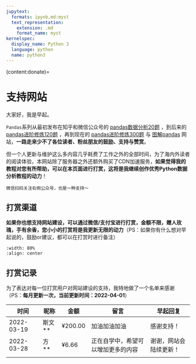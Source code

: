 ```yaml
---
jupytext:
  formats: ipynb,md:myst
  text_representation:
    extension: .md
    format_name: myst
kernelspec:
  display_name: Python 3
  language: python
  name: python3
---
```


(content:donate)=

# 支持网站

大家好，我是早起。

`Pandas`系列从最初发布在知乎和微信公众号的 [pandas数据分析20题](https://mp.weixin.qq.com/s?__biz=Mzg5OTU3NjczMQ==&mid=2247510041&idx=1&sn=28a6f7640eaa1fd496201ee4be615167&chksm=c053ceedf72447fbf2781337993d578848de3fdd90ae138cf08bd394a81d261316f9c675f199&scene=178&cur_album_id=1732748353257406466#rd) ，到后来的 [pandas进阶修炼120题](https://mp.weixin.qq.com/s?__biz=Mzg5OTU3NjczMQ==&mid=2247510058&idx=2&sn=d30f1c1b6fbce81bdbbe02bcaf587996&chksm=c053cedef72447c8820fd7d536d12b0bd5f5625eb3b820f7da708a5c987277d6277271a8c2f7&token=1003699214&lang=zh_CN#rd) ，再到现在的 [pandas进阶修炼300题](https://mp.weixin.qq.com/s/GW6OxfwIp2X8p2X9fcQZOg) 与 [图解pandas](https://pandas.liuzaoqi.com) 网站，**一路走来少不了各位读者、粉丝朋友的鼓励、支持与赞赏**。

但一个人更新与维护这么多内容几乎耗费了工作之外的全部时间，为了海内外读者的阅读体验，本网站除了服务器之外还额外购买了CDN加速服务，**如果觉得我的教程对您有所帮助，可以在本页面进行打赏，这将是我继续创作优秀Python数据分析教程的动力**！

```{note}
微信扫码关注右侧公众号，也是一种支持～ 
```

## 打赏渠道

**如果你也想支持网站建设，可以通过微信/支付宝进行打赏，金额不限，赠人玫瑰，手有余香，您小小的打赏将是我更新无限的动力**（PS：如果你有什么想对早起说的，鼓励or建议，都可以在打赏时进行备注）

```{figure} https://pic.liuzaoqi.com/picgo/202204141505121.png
:width: 80%
:align: center
```


## 打赏记录

为了表达对每一位打赏用户对网站建设的支持，我特地做了一个名单来感谢（PS：**每月更新一次，当前更新时间：2022-04-01**）

| 时间 | 昵称                         | 金额 | 留言                                     | 早起回复                                     |
| ------ | ---------------------------- | ------ | ---------------------------------------- |---------------------------------------- |
| 2022-03-19      | 斯文**                 | ¥200.00      | 加油加油加油                         |感谢支持！ |
| 2022-03-28      | 方**                 | ¥6.66      | 正在自学中，希望可以增加更多的内容                         |谢谢，网站会陆续更新！ |
|       |                  |       |                          | |